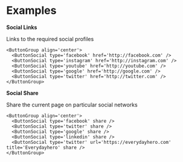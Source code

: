 # Examples

**Social Links**

Links to the required social profiles

```
<ButtonGroup align='center'>
  <ButtonSocial type='facebook' href='http://facebook.com' />
  <ButtonSocial type='instagram' href='http://instagram.com' />
  <ButtonSocial type='youtube' href='http://youtube.com' />
  <ButtonSocial type='google' href='http://google.com' />
  <ButtonSocial type='twitter' href='http://twitter.com' />
</ButtonGroup>
```

**Social Share**

Share the current page on particular social networks

```
<ButtonGroup align='center'>
  <ButtonSocial type='facebook' share />
  <ButtonSocial type='twitter' share />
  <ButtonSocial type='google' share />
  <ButtonSocial type='linkedin' share />
  <ButtonSocial type='twitter' url='https://everydayhero.com' title='Everydayhero' share />
</ButtonGroup>
```
